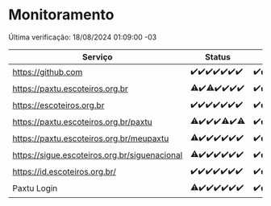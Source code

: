 # Monitoramento

Última verificação: 18/08/2024 01:09:00 -03

|Serviço|Status|Últimas 24h|
|---|---|---|
|https://github.com|<span title="2024-08-11: OK=23">✔️</span><span title="2024-08-12: OK=23">✔️</span><span title="2024-08-13: OK=23">✔️</span><span title="2024-08-14: OK=23">✔️</span><span title="2024-08-15: OK=24">✔️</span><span title="2024-08-16: OK=24">✔️</span><span title="2024-08-17: OK=4">✔️</span>|<span title="17/08/2024 01:09:00 -03 : 200">✔️</span><span title="17/08/2024 02:07:00 -03 : 200">✔️</span><span title="17/08/2024 03:09:00 -03 : 200">✔️</span><span title="17/08/2024 04:06:00 -03 : 200">✔️</span><span title="17/08/2024 05:09:00 -03 : 200">✔️</span><span title="17/08/2024 06:06:00 -03 : 200">✔️</span><span title="17/08/2024 07:07:00 -03 : 200">✔️</span><span title="17/08/2024 08:04:00 -03 : 200">✔️</span><span title="17/08/2024 09:11:00 -03 : 200">✔️</span><span title="17/08/2024 10:07:00 -03 : 200">✔️</span><span title="17/08/2024 11:07:00 -03 : 200">✔️</span><span title="17/08/2024 12:06:00 -03 : 200">✔️</span><span title="17/08/2024 13:08:00 -03 : 200">✔️</span><span title="17/08/2024 14:04:00 -03 : 200">✔️</span><span title="17/08/2024 15:08:00 -03 : 200">✔️</span><span title="17/08/2024 16:06:00 -03 : 200">✔️</span><span title="17/08/2024 17:08:00 -03 : 200">✔️</span><span title="17/08/2024 18:05:00 -03 : 200">✔️</span><span title="17/08/2024 19:06:00 -03 : 200">✔️</span><span title="17/08/2024 20:06:00 -03 : 200">✔️</span><span title="17/08/2024 21:38:00 -03 : 200">✔️</span><span title="17/08/2024 23:02:00 -03 : 200">✔️</span><span title="18/08/2024 00:07:00 -03 : 200">✔️</span><span title="18/08/2024 01:09:00 -03 : 200">✔️</span>|
|https://paxtu.escoteiros.org.br|<span title="2024-08-11: OK=22, Falhas=1">⚠️</span><span title="2024-08-12: OK=23">✔️</span><span title="2024-08-13: OK=22, Falhas=1">⚠️</span><span title="2024-08-14: OK=23">✔️</span><span title="2024-08-15: OK=24">✔️</span><span title="2024-08-16: OK=24">✔️</span><span title="2024-08-17: OK=4">✔️</span>|<span title="17/08/2024 01:09:00 -03 : 200">✔️</span><span title="17/08/2024 02:07:00 -03 : 200">✔️</span><span title="17/08/2024 03:09:00 -03 : 200">✔️</span><span title="17/08/2024 04:06:00 -03 : 200">✔️</span><span title="17/08/2024 05:09:00 -03 : 200">✔️</span><span title="17/08/2024 06:06:00 -03 : 200">✔️</span><span title="17/08/2024 07:07:00 -03 : 200">✔️</span><span title="17/08/2024 08:04:00 -03 : 200">✔️</span><span title="17/08/2024 09:11:00 -03 : 200">✔️</span><span title="17/08/2024 10:07:00 -03 : 200">✔️</span><span title="17/08/2024 11:07:00 -03 : 200">✔️</span><span title="17/08/2024 12:06:00 -03 : 200">✔️</span><span title="17/08/2024 13:08:00 -03 : 200">✔️</span><span title="17/08/2024 14:04:00 -03 : 200">✔️</span><span title="17/08/2024 15:08:00 -03 : 200">✔️</span><span title="17/08/2024 16:06:00 -03 : 200">✔️</span><span title="17/08/2024 17:08:00 -03 : 200">✔️</span><span title="17/08/2024 18:05:00 -03 : 200">✔️</span><span title="17/08/2024 19:06:00 -03 : 200">✔️</span><span title="17/08/2024 20:06:00 -03 : 200">✔️</span><span title="17/08/2024 21:38:00 -03 : 200">✔️</span><span title="17/08/2024 23:02:00 -03 : 200">✔️</span><span title="18/08/2024 00:07:00 -03 : 200">✔️</span><span title="18/08/2024 01:09:00 -03 : 200">✔️</span>|
|https://escoteiros.org.br|<span title="2024-08-11: OK=23">✔️</span><span title="2024-08-12: OK=23">✔️</span><span title="2024-08-13: OK=23">✔️</span><span title="2024-08-14: OK=23">✔️</span><span title="2024-08-15: OK=24">✔️</span><span title="2024-08-16: OK=24">✔️</span><span title="2024-08-17: OK=4">✔️</span>|<span title="17/08/2024 01:09:00 -03 : 200">✔️</span><span title="17/08/2024 02:07:00 -03 : 200">✔️</span><span title="17/08/2024 03:09:00 -03 : 200">✔️</span><span title="17/08/2024 04:06:00 -03 : 200">✔️</span><span title="17/08/2024 05:09:00 -03 : 200">✔️</span><span title="17/08/2024 06:06:00 -03 : 200">✔️</span><span title="17/08/2024 07:07:00 -03 : 200">✔️</span><span title="17/08/2024 08:04:00 -03 : 200">✔️</span><span title="17/08/2024 09:11:00 -03 : 200">✔️</span><span title="17/08/2024 10:07:00 -03 : 200">✔️</span><span title="17/08/2024 11:07:00 -03 : 200">✔️</span><span title="17/08/2024 12:06:00 -03 : 200">✔️</span><span title="17/08/2024 13:08:00 -03 : 200">✔️</span><span title="17/08/2024 14:04:00 -03 : 200">✔️</span><span title="17/08/2024 15:08:00 -03 : 200">✔️</span><span title="17/08/2024 16:06:00 -03 : 200">✔️</span><span title="17/08/2024 17:08:00 -03 : 200">✔️</span><span title="17/08/2024 18:05:00 -03 : 200">✔️</span><span title="17/08/2024 19:06:00 -03 : 200">✔️</span><span title="17/08/2024 20:06:00 -03 : 200">✔️</span><span title="17/08/2024 21:38:00 -03 : 200">✔️</span><span title="17/08/2024 23:02:00 -03 : 200">✔️</span><span title="18/08/2024 00:07:00 -03 : 200">✔️</span><span title="18/08/2024 01:09:00 -03 : 200">✔️</span>|
|https://paxtu.escoteiros.org.br/paxtu|<span title="2024-08-11: OK=22, Falhas=1">⚠️</span><span title="2024-08-12: OK=23">✔️</span><span title="2024-08-13: OK=23">✔️</span><span title="2024-08-14: OK=23">✔️</span><span title="2024-08-15: OK=23, Falhas=1">⚠️</span><span title="2024-08-16: OK=24">✔️</span><span title="2024-08-17: OK=3, Falhas=1">⚠️</span>|<span title="17/08/2024 01:09:00 -03 : 200">✔️</span><span title="17/08/2024 02:08:00 -03 : 200">✔️</span><span title="17/08/2024 03:09:00 -03 : 200">✔️</span><span title="17/08/2024 04:06:00 -03 : 200">✔️</span><span title="17/08/2024 05:09:00 -03 : 200">✔️</span><span title="17/08/2024 06:06:00 -03 : 200">✔️</span><span title="17/08/2024 07:07:00 -03 : 200">✔️</span><span title="17/08/2024 08:04:00 -03 : 200">✔️</span><span title="17/08/2024 09:11:00 -03 : 200">✔️</span><span title="17/08/2024 10:07:00 -03 : 200">✔️</span><span title="17/08/2024 11:07:00 -03 : 200">✔️</span><span title="17/08/2024 12:06:00 -03 : 200">✔️</span><span title="17/08/2024 13:08:00 -03 : 200">✔️</span><span title="17/08/2024 14:04:00 -03 : 200">✔️</span><span title="17/08/2024 15:08:00 -03 : 200">✔️</span><span title="17/08/2024 16:06:00 -03 : 200">✔️</span><span title="17/08/2024 17:08:00 -03 : 200">✔️</span><span title="17/08/2024 18:05:00 -03 : 200">✔️</span><span title="17/08/2024 19:06:00 -03 : 200">✔️</span><span title="17/08/2024 20:06:00 -03 : 200">✔️</span><span title="17/08/2024 21:38:00 -03 : 200">✔️</span><span title="17/08/2024 23:02:00 -03 : 200">✔️</span><span title="18/08/2024 00:07:00 -03 : 200">✔️</span><span title="18/08/2024 01:09:00 -03 : 200">✔️</span>|
|https://paxtu.escoteiros.org.br/meupaxtu|<span title="2024-08-11: OK=22, Falhas=1">⚠️</span><span title="2024-08-12: OK=23">✔️</span><span title="2024-08-13: OK=23">✔️</span><span title="2024-08-14: OK=23">✔️</span><span title="2024-08-15: OK=24">✔️</span><span title="2024-08-16: OK=24">✔️</span><span title="2024-08-17: OK=4">✔️</span>|<span title="17/08/2024 01:09:00 -03 : 200">✔️</span><span title="17/08/2024 02:08:00 -03 : 200">✔️</span><span title="17/08/2024 03:09:00 -03 : 200">✔️</span><span title="17/08/2024 04:06:00 -03 : 200">✔️</span><span title="17/08/2024 05:09:00 -03 : 200">✔️</span><span title="17/08/2024 06:06:00 -03 : 200">✔️</span><span title="17/08/2024 07:07:00 -03 : 200">✔️</span><span title="17/08/2024 08:04:00 -03 : 200">✔️</span><span title="17/08/2024 09:11:00 -03 : 200">✔️</span><span title="17/08/2024 10:08:00 -03 : 200">✔️</span><span title="17/08/2024 11:07:00 -03 : 200">✔️</span><span title="17/08/2024 12:06:00 -03 : 200">✔️</span><span title="17/08/2024 13:08:00 -03 : 200">✔️</span><span title="17/08/2024 14:04:00 -03 : 200">✔️</span><span title="17/08/2024 15:08:00 -03 : 200">✔️</span><span title="17/08/2024 16:06:00 -03 : 200">✔️</span><span title="17/08/2024 17:08:00 -03 : 200">✔️</span><span title="17/08/2024 18:05:00 -03 : 200">✔️</span><span title="17/08/2024 19:06:00 -03 : 200">✔️</span><span title="17/08/2024 20:06:00 -03 : 200">✔️</span><span title="17/08/2024 21:38:00 -03 : 200">✔️</span><span title="17/08/2024 23:02:00 -03 : 200">✔️</span><span title="18/08/2024 00:07:00 -03 : 200">✔️</span><span title="18/08/2024 01:09:00 -03 : 200">✔️</span>|
|https://sigue.escoteiros.org.br/siguenacional|<span title="2024-08-11: OK=22, Falhas=1">⚠️</span><span title="2024-08-12: OK=23">✔️</span><span title="2024-08-13: OK=23">✔️</span><span title="2024-08-14: OK=23">✔️</span><span title="2024-08-15: OK=24">✔️</span><span title="2024-08-16: OK=24">✔️</span><span title="2024-08-17: OK=4">✔️</span>|<span title="17/08/2024 01:09:00 -03 : 200">✔️</span><span title="17/08/2024 02:08:00 -03 : 200">✔️</span><span title="17/08/2024 03:09:00 -03 : 200">✔️</span><span title="17/08/2024 04:06:00 -03 : 200">✔️</span><span title="17/08/2024 05:09:00 -03 : 200">✔️</span><span title="17/08/2024 06:06:00 -03 : 200">✔️</span><span title="17/08/2024 07:07:00 -03 : 200">✔️</span><span title="17/08/2024 08:04:00 -03 : 200">✔️</span><span title="17/08/2024 09:11:00 -03 : 200">✔️</span><span title="17/08/2024 10:08:00 -03 : 200">✔️</span><span title="17/08/2024 11:07:00 -03 : 200">✔️</span><span title="17/08/2024 12:06:00 -03 : 200">✔️</span><span title="17/08/2024 13:08:00 -03 : 200">✔️</span><span title="17/08/2024 14:04:00 -03 : 200">✔️</span><span title="17/08/2024 15:08:00 -03 : 200">✔️</span><span title="17/08/2024 16:06:00 -03 : 200">✔️</span><span title="17/08/2024 17:08:00 -03 : 200">✔️</span><span title="17/08/2024 18:05:00 -03 : 200">✔️</span><span title="17/08/2024 19:06:00 -03 : 200">✔️</span><span title="17/08/2024 20:06:00 -03 : 200">✔️</span><span title="17/08/2024 21:38:00 -03 : 200">✔️</span><span title="17/08/2024 23:02:00 -03 : 200">✔️</span><span title="18/08/2024 00:07:00 -03 : 200">✔️</span><span title="18/08/2024 01:09:00 -03 : 200">✔️</span>|
|https://id.escoteiros.org.br/|<span title="2024-08-11: OK=23">✔️</span><span title="2024-08-12: OK=23">✔️</span><span title="2024-08-13: OK=23">✔️</span><span title="2024-08-14: OK=23">✔️</span><span title="2024-08-15: OK=24">✔️</span><span title="2024-08-16: OK=24">✔️</span><span title="2024-08-17: OK=4">✔️</span>|<span title="17/08/2024 01:09:00 -03 : 200">✔️</span><span title="17/08/2024 02:08:00 -03 : 200">✔️</span><span title="17/08/2024 03:09:00 -03 : 200">✔️</span><span title="17/08/2024 04:06:00 -03 : 200">✔️</span><span title="17/08/2024 05:09:00 -03 : 200">✔️</span><span title="17/08/2024 06:06:00 -03 : 200">✔️</span><span title="17/08/2024 07:07:00 -03 : 200">✔️</span><span title="17/08/2024 08:04:00 -03 : 200">✔️</span><span title="17/08/2024 09:11:00 -03 : 200">✔️</span><span title="17/08/2024 10:08:00 -03 : 200">✔️</span><span title="17/08/2024 11:07:00 -03 : 200">✔️</span><span title="17/08/2024 12:06:00 -03 : 200">✔️</span><span title="17/08/2024 13:08:00 -03 : 200">✔️</span><span title="17/08/2024 14:04:00 -03 : 200">✔️</span><span title="17/08/2024 15:08:00 -03 : 200">✔️</span><span title="17/08/2024 16:06:00 -03 : 200">✔️</span><span title="17/08/2024 17:08:00 -03 : 200">✔️</span><span title="17/08/2024 18:05:00 -03 : 200">✔️</span><span title="17/08/2024 19:06:00 -03 : 200">✔️</span><span title="17/08/2024 20:06:00 -03 : 200">✔️</span><span title="17/08/2024 21:38:00 -03 : 200">✔️</span><span title="17/08/2024 23:02:00 -03 : 200">✔️</span><span title="18/08/2024 00:07:00 -03 : 200">✔️</span><span title="18/08/2024 01:09:00 -03 : 200">✔️</span>|
|Paxtu Login|<span title="2024-08-11: OK=22, Falhas=1">⚠️</span><span title="2024-08-12: OK=23">✔️</span><span title="2024-08-13: OK=23">✔️</span><span title="2024-08-14: OK=23">✔️</span><span title="2024-08-15: OK=24">✔️</span><span title="2024-08-16: OK=24">✔️</span><span title="2024-08-17: OK=4">✔️</span>|<span title="17/08/2024 01:09:00 -03 : 200">✔️</span><span title="17/08/2024 02:08:00 -03 : 200">✔️</span><span title="17/08/2024 03:09:00 -03 : 200">✔️</span><span title="17/08/2024 04:06:00 -03 : 200">✔️</span><span title="17/08/2024 05:09:00 -03 : 200">✔️</span><span title="17/08/2024 06:06:00 -03 : 200">✔️</span><span title="17/08/2024 07:07:00 -03 : 200">✔️</span><span title="17/08/2024 08:04:00 -03 : 200">✔️</span><span title="17/08/2024 09:11:00 -03 : 200">✔️</span><span title="17/08/2024 10:08:00 -03 : 200">✔️</span><span title="17/08/2024 11:07:00 -03 : 200">✔️</span><span title="17/08/2024 12:06:00 -03 : 200">✔️</span><span title="17/08/2024 13:08:00 -03 : 200">✔️</span><span title="17/08/2024 14:04:00 -03 : 200">✔️</span><span title="17/08/2024 15:08:00 -03 : 200">✔️</span><span title="17/08/2024 16:06:00 -03 : 200">✔️</span><span title="17/08/2024 17:08:00 -03 : 200">✔️</span><span title="17/08/2024 18:05:00 -03 : 200">✔️</span><span title="17/08/2024 19:06:00 -03 : 200">✔️</span><span title="17/08/2024 20:06:00 -03 : 200">✔️</span><span title="17/08/2024 21:38:00 -03 : 200">✔️</span><span title="17/08/2024 23:02:00 -03 : 200">✔️</span><span title="18/08/2024 00:07:00 -03 : 200">✔️</span><span title="18/08/2024 01:09:00 -03 : 200">✔️</span>|
